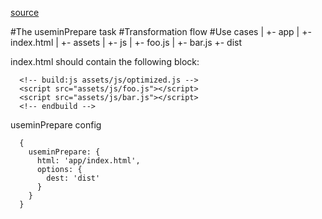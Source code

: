 [source](https://github.com/yeoman/grunt-usemin)

#The useminPrepare task
#Transformation flow
#Use cases
|
+- app
|   +- index.html
|   +- assets
|       +- js
|          +- foo.js
|          +- bar.js
+- dist


index.html should contain the following block:
```
  <!-- build:js assets/js/optimized.js -->
  <script src="assets/js/foo.js"></script>
  <script src="assets/js/bar.js"></script>
  <!-- endbuild -->
```
useminPrepare config
```
  {
    useminPrepare: {
      html: 'app/index.html',
      options: {
        dest: 'dist'
      }
    }
  }
```